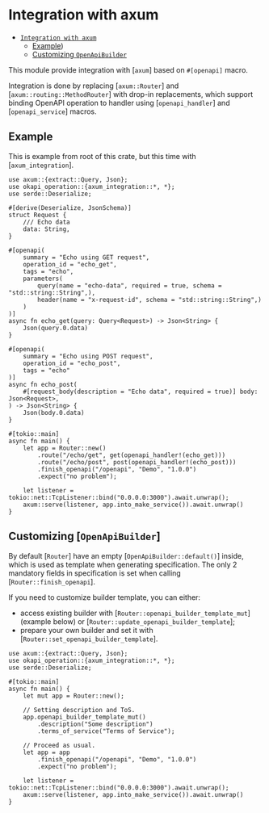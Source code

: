 # Integration with axum

- [`Integration with axum`](#-integration-with-axum-)
  * [Example](#example))
  * [Customizing `OpenApiBuilder`](#customizing-openapibuilder)

This module provide integration with [`axum`] based on `#[openapi]` macro.

Integration is done by replacing [`axum::Router`] and [`axum::routing::MethodRouter`] with drop-in replacements, which support binding OpenAPI operation to handler using [`openapi_handler`] and [`openapi_service`] macros.

## Example

This is example from root of this crate, but this time with [`axum_integration`].

```no_run
use axum::{extract::Query, Json};
use okapi_operation::{axum_integration::*, *};
use serde::Deserialize;

#[derive(Deserialize, JsonSchema)]
struct Request {
    /// Echo data
    data: String,
}

#[openapi(
    summary = "Echo using GET request",
    operation_id = "echo_get",
    tags = "echo",
    parameters(
        query(name = "echo-data", required = true, schema = "std::string::String",),
        header(name = "x-request-id", schema = "std::string::String",)
    )
)]
async fn echo_get(query: Query<Request>) -> Json<String> {
    Json(query.0.data)
}

#[openapi(
    summary = "Echo using POST request",
    operation_id = "echo_post",
    tags = "echo"
)]
async fn echo_post(
    #[request_body(description = "Echo data", required = true)] body: Json<Request>,
) -> Json<String> {
    Json(body.0.data)
}

#[tokio::main]
async fn main() {
    let app = Router::new()
        .route("/echo/get", get(openapi_handler!(echo_get)))
        .route("/echo/post", post(openapi_handler!(echo_post)))
        .finish_openapi("/openapi", "Demo", "1.0.0")
        .expect("no problem");

    let listener = tokio::net::TcpListener::bind("0.0.0.0:3000").await.unwrap();
    axum::serve(listener, app.into_make_service()).await.unwrap()
}
```

## Customizing [`OpenApiBuilder`]

By default [`Router`] have an empty [`OpenApiBuilder::default()`] inside, which is used as template when generating specification. The only 2 mandatory fields in specification is set when calling [`Router::finish_openapi`].

If you need to customize builder template, you can either:

* access existing builder with [`Router::openapi_builder_template_mut`] (example below) or [`Router::update_openapi_builder_template`];
* prepare your own builder and set it with [`Router::set_openapi_builder_template`].

```no_run
use axum::{extract::Query, Json};
use okapi_operation::{axum_integration::*, *};
use serde::Deserialize;

#[tokio::main]
async fn main() {
    let mut app = Router::new();
        
    // Setting description and ToS.
    app.openapi_builder_template_mut()
        .description("Some description")
        .terms_of_service("Terms of Service");
        
    // Proceed as usual.
    let app = app
        .finish_openapi("/openapi", "Demo", "1.0.0")
        .expect("no problem");

    let listener = tokio::net::TcpListener::bind("0.0.0.0:3000").await.unwrap();
    axum::serve(listener, app.into_make_service()).await.unwrap()
}
```
